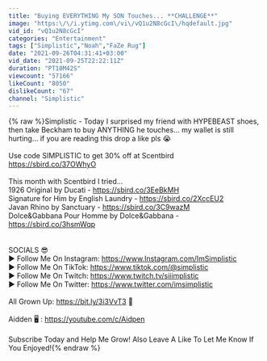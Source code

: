```yaml
---
title: "Buying EVERYTHING My SON Touches... **CHALLENGE**"
image: "https:\/\/i.ytimg.com\/vi\/vQ1u2N8cGcI\/hqdefault.jpg"
vid_id: "vQ1u2N8cGcI"
categories: "Entertainment"
tags: ["Simplistic","Noah","FaZe Rug"]
date: "2021-09-26T04:31:41+03:00"
vid_date: "2021-09-25T22:22:11Z"
duration: "PT10M42S"
viewcount: "57166"
likeCount: "8050"
dislikeCount: "67"
channel: "Simplistic"
---
```

{% raw %}Simplistic - Today I surprised my friend with HYPEBEAST shoes, then take Beckham to buy ANYTHING he touches... my wallet is still hurting... if you are reading this drop a like pls 😭<br /><br />Use code SIMPLISTIC to get 30% off at Scentbird <a rel="nofollow" target="blank" href="https://sbird.co/37OWhyO">https://sbird.co/37OWhyO</a><br /><br />This month with Scentbird I tried...<br />1926 Original by Ducati - <a rel="nofollow" target="blank" href="https://sbird.co/3EeBkMH">https://sbird.co/3EeBkMH</a><br />Signature for Him by English Laundry - <a rel="nofollow" target="blank" href="https://sbird.co/2XccEU2">https://sbird.co/2XccEU2</a><br />Javan Rhino by Sanctuary - <a rel="nofollow" target="blank" href="https://sbird.co/3C9wazM">https://sbird.co/3C9wazM</a><br />Dolce&amp;Gabbana Pour Homme by Dolce&amp;Gabbana - <a rel="nofollow" target="blank" href="https://sbird.co/3hsmWqp">https://sbird.co/3hsmWqp</a><br /><br /><br />SOCIALS 😎<br /> ► Follow Me On Instagram: <a rel="nofollow" target="blank" href="https://www.Instagram.com/ImSimplistic">https://www.Instagram.com/ImSimplistic</a><br /> ► Follow Me On TikTok: <a rel="nofollow" target="blank" href="https://www.tiktok.com/@simplistic">https://www.tiktok.com/@simplistic</a><br /> ► Follow Me On Twitch: <a rel="nofollow" target="blank" href="https://www.twitch.tv/siiimplistic">https://www.twitch.tv/siiimplistic</a> <br /> ► Follow Me On Twitter: <a rel="nofollow" target="blank" href="https://www.twitter.com/imsimplistic">https://www.twitter.com/imsimplistic</a><br /><br />All Grown Up: <a rel="nofollow" target="blank" href="https://bit.ly/3i3VvT3">https://bit.ly/3i3VvT3</a> 🎤<br /><br />Aidden 🖥 : <a rel="nofollow" target="blank" href="https://youtube.com/c/Aidpen">https://youtube.com/c/Aidpen</a><br /><br />Subscribe Today and Help Me Grow! Also Leave A Like To Let Me Know If You Enjoyed!{% endraw %}
